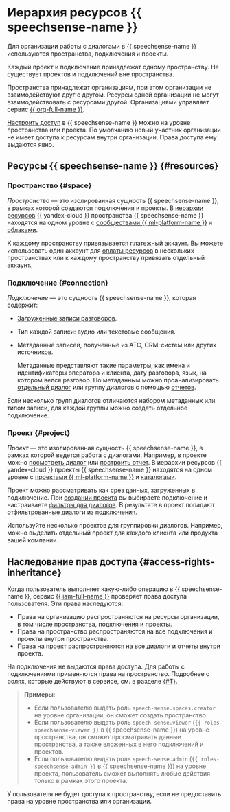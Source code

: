 # Иерархия ресурсов {{ speechsense-name }}

Для организации работы с диалогами в {{ speechsense-name }} используются пространства, подключения и проекты. 

Каждый проект и подключение принадлежат одному пространству. Не существует проектов и подключений вне пространства.

Пространства принадлежат организациям, при этом организации не взаимодействуют друг с другом. Ресурсы одной организации не могут взаимодействовать с ресурсами другой. Организациями управляет сервис [{{ org-full-name }}](../../organization/index.yaml).

[Настроить доступ](#access-rights-inheritance) в {{ speechsense-name }} можно на уровне пространства или проекта. По умолчанию новый участник организации не имеет доступа к ресурсам внутри организации. Права доступа ему выдаются явно.

## Ресурсы {{ speechsense-name }} {#resources}

### Пространство {#space}

_Пространство_ — это изолированная сущность {{ speechsense-name }}, в рамках которой создаются подключения и проекты. В [иерархии ресурсов](../../overview/roles-and-resources.md) {{ yandex-cloud }} пространства {{ speechsense-name }} находятся на одном уровне с [сообществами {{ ml-platform-name }}](../../datasphere/concepts/community.md) и [облаками](../../resource-manager/concepts/resources-hierarchy.md#cloud).

К каждому пространству привязывается платежный аккаунт. Вы можете использовать один аккаунт для [оплаты ресурсов](../pricing.md) в нескольких пространствах или к каждому пространству привязать отдельный аккаунт.

### Подключение {#connection}

_Подключение_ — это сущность {{ speechsense-name }}, которая содержит:

* [Загруженные записи разговоров](../operations/data/upload-data.md).
* Тип каждой записи: аудио или текстовые сообщения.
* Метаданные записей, полученные из АТС, CRM-систем или других источников.

   Метаданные представляют такие параметры, как имена и идентификаторы оператора и клиента, дату разговора, язык, на котором велся разговор. По метаданным можно проанализировать [отдельный диалог](dialogs.md) или группу диалогов с помощью [отчетов](reports.md).

Если несколько групп диалогов отличаются набором метаданных или типом записи, для каждой группы можно создать отдельное подключение.

### Проект {#project}

_Проект_ — это изолированная сущность {{ speechsense-name }}, в рамках которой ведется работа с диалогами. Например, в проекте можно [посмотреть диалог](../operations/data/manage-dialogs.md#view-dialog) или [построить отчет](../operations/data/manage-reports.md#build-a-report). В иерархии ресурсов {{ yandex-cloud }} проекты {{ speechsense-name }} находятся на одном уровне с [проектами {{ ml-platform-name }}](../../datasphere/concepts/project) и [каталогами](../../resource-manager/concepts/resources-hierarchy.md#folder).

Проект можно рассматривать как срез данных, загруженных в подключение. При [создании проекта](../operations/project/create.md) вы выбираете подключение и настраиваете [фильтры для диалогов](dialogs.md#filters). В результате в проект попадают отфильтрованные диалоги из подключения.

Используйте несколько проектов для группировки диалогов. Например, можно выделить отдельный проект для каждого клиента или продукта вашей компании.

## Наследование прав доступа {#access-rights-inheritance}

Когда пользователь выполняет какую-либо операцию в {{ speechsense-name }}, сервис [{{ iam-full-name }}](../../iam/index.yaml) проверяет права доступа пользователя. Эти права наследуются:

* Права на организацию распространяются на ресурсы организации, в том числе пространства, подключения и проекты.
* Права на пространство распространяются на все подключения и проекты внутри пространства.
* Права на проект распространяются на все диалоги и отчеты внутри проекта.

На подключения не выдаются права доступа. Для работы с подключениями применяются права на пространство. Подробнее о ролях, которые действуют в сервисе, см. в разделе [{#T}](../security/index.md).

> **Примеры**:
>
> * Если пользователю выдать роль `speech-sense.spaces.creator` на уровне организации, он сможет создать пространство.
> * Если пользователю выдать роль `speech-sense.viewer` (`{{ roles-speechsense-viewer }}` в {{ speechsense-name }}) на уровне пространства, он сможет просматривать данные пространства, а также вложенных в него подключений и проектов.
> * Если пользователю выдать роль `speech-sense.admin` (`{{ roles-speechsense-admin }}` в {{ speechsense-name }}) на уровне проекта, пользователь сможет выполнять любые действия только в рамках этого проекта.

У пользователя не будет доступа к пространству, если не предоставить права на уровне пространства или организации.
